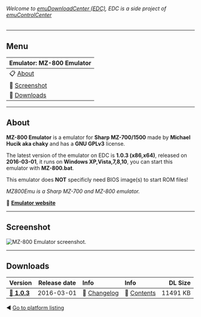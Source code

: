 ###### Welcome to [emuDownloadCenter (EDC)](https://github.com/PhoenixInteractiveNL/emuDownloadCenter/wiki/), EDC is a side project of [emuControlCenter](https://github.com/PhoenixInteractiveNL/emuControlCenter/wiki/)
***
## Menu
| **Emulator: MZ-800 Emulator** |
|:---------|
| :clipboard: [About](#about) |
| :sunrise: [Screenshot](#screenshot) |
| :floppy_disk: [Downloads](#downloads) |
***
## About
**MZ-800 Emulator** is a emulator for **Sharp MZ-700/1500** made by **Michael Hucik aka chaky** and has a **GNU GPLv3** license.

The latest version of the emulator on EDC is **1.0.3 (x86,x64)**, released on **2016-03-01**, it runs on **Windows XP,Vista,7,8,10**, you can start this emulator with **MZ-800.bat**.

This emulator does **NOT** specificly need BIOS image(s) to start ROM files!

_MZ800Emu is a Sharp MZ-700 and MZ-800 emulator._

:link: [**Emulator website**](http://sourceforge.net/projects/mz800emu/)
***
## Screenshot
![](https://raw.githubusercontent.com/PhoenixInteractiveNL/emuDownloadCenter/master/hooks/mz800emu/screen.jpg "MZ-800 Emulator screenshot.")
***
## Downloads
| Version  | Release date  | Info       | Info       | DL Size    |
|:---------|:-------------:|:-----------|:-----------|-----------:|
| [:floppy_disk: **1.0.3**](https://github.com/PhoenixInteractiveNL/edc-repo0004/raw/master/mz800emu/1.0.3.7z) | 2016-03-01 | :page_facing_up: [Changelog](https://github.com/PhoenixInteractiveNL/edc-repo0004/blob/master/mz800emu/1.0.3_changelog.txt) | :mag_right: [Contents](https://github.com/PhoenixInteractiveNL/edc-repo0004/blob/master/mz800emu/1.0.3_contents.txt) | 11491 KB |

:arrow_backward: [Go to platform listing](https://github.com/PhoenixInteractiveNL/emuDownloadCenter/wiki/EDC-Platform-List)
